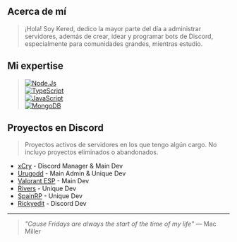 ## Acerca de mí
> ¡Hola! Soy Kered, dedico la mayor parte del día a administrar servidores, además de crear, idear y programar bots de Discord, especialmente para comunidades grandes, mientras estudio.

## Mi expertise
> [![Node.Js](https://img.shields.io/badge/Node.JS-339933?style=for-the-badge&logo=node.js&logoColor=white&labelColor=101010)]()<br/>
> [![TypeScript](https://img.shields.io/badge/TypeScript-3b85d1?style=for-the-badge&logo=typescript&logoColor=white&labelColor=101010)]()<br/>
> [![JavaScript](https://img.shields.io/badge/JavaScript-F7DF1E?style=for-the-badge&logo=javascript&logoColor=white&labelColor=101010)]()<br/>
> [![MongoDB](https://img.shields.io/badge/MongoDB-339933?style=for-the-badge&logo=mongodb&logoColor=white&labelColor=101010)]()<br/>

## Proyectos en Discord
> Proyectos activos de servidores en los que tengo algún cargo. No incluyo proyectos eliminados o abandonados.

- [xCry](https://discord.gg/xcry) - Discord Manager & Main Dev
- [Urugodd](https://discord.gg/urugodd) - Main Admin & Unique Dev
- [Valorant ESP](https://discord.gg/valorant-esp-547467712540966913) - Main Dev
- [Rivers](https://discord.gg/rivers) - Unique Dev
- [SpainRP](https://discord.gg/spainrp) - Unique Dev
- [Rickyedit](https://discord.gg/rickyedit) - Discord Dev

---
> *"Cause Fridays are always the start of the time of my life"* — Mac Miller  
